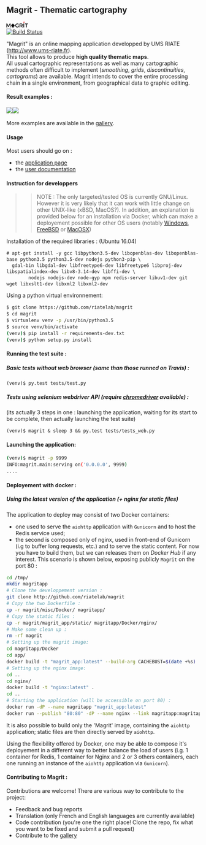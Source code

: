 ## Magrit - Thematic cartography

![png](magrit_app/static/img/logo_magrit2.png)  
[![Build Status](https://travis-ci.org/mthh/magrit.svg?branch=master)](https://travis-ci.org/mthh/magrit)

"Magrit" is an online mapping application developped by UMS RIATE (http://www.ums-riate.fr).  
This tool allows to produce **high quality thematic maps**.   
All usual cartographic representations as well as many cartographic methods often difficult to implement (*smoothing*, *grids*, *discontinuities*, *cartograms*) are available.      Magrit intends to cover the entire processing chain in a single environment, from geographical data to graphic editing.

#### Result examples :

<p><img src="https://magrit.hypotheses.org/files/2017/02/worldpop.png" height="250"/><img src="https://magrit.hypotheses.org/files/2017/02/smoothed2.png" height="250"/></p>


More examples are available in the [gallery](http://magrit.hypotheses.org/galerie).

#### Usage

Most users should go on :
- the [application page](http://magrit.cnrs.fr)
- the [user documentation](http://magrit.cnrs.fr/docs/)


#### Instruction for developpers
>> NOTE : The only targeted/tested OS is currently GNU/Linux.
However it is very likely that it can work with little change on other UNIX-like (xBSD, MacOS?).
In addition, an explanation is provided below for an installation via Docker, which can make a deployement possible for other OS users (notably [Windows](https://docs.docker.com/docker-for-windows/), [FreeBSD](https://wiki.freebsd.org/Docker) or [MacOSX](https://docs.docker.com/docker-for-mac/))

Installation of the required libraries :
(Ubuntu 16.04)
```
# apt-get install -y gcc libpython3.5-dev libopenblas-dev libopenblas-base python3.5 python3.5-dev nodejs python3-pip \
  gdal-bin libgdal-dev libfreetype6-dev libfreetype6 libproj-dev libspatialindex-dev libv8-3.14-dev libffi-dev \
        nodejs nodejs-dev node-gyp npm redis-server libuv1-dev git wget libxslt1-dev libxml2 libxml2-dev
```

Using a python virtual environnement:

```bash
$ git clone https://github.com/riatelab/magrit
$ cd magrit
$ virtualenv venv -p /usr/bin/python3.5
$ source venv/bin/activate
(venv)$ pip install -r requirements-dev.txt
(venv)$ python setup.py install
```
#### Running the test suite :
##### Basic tests without web browser (same than those runned on Travis) :
```
(venv)$ py.test tests/test.py
```

##### Tests using selenium webdriver API (require [chromedriver](https://sites.google.com/a/chromium.org/chromedriver/downloads) available) :
(its actually 3 steps in one : launching the application, waiting for its start to be complete, then actually launching the test suite)
```
(venv)$ magrit & sleep 3 && py.test tests/tests_web.py
```

#### Launching the application:
```bash
(venv)$ magrit -p 9999
INFO:magrit.main:serving on('0.0.0.0', 9999)
....
```

#### Deployement with docker :
##### Using the latest version of the application (+ nginx for static files)

The application to deploy may consist of two Docker containers:
- one used to serve the `aiohttp` application with `Gunicorn` and to host the Redis service used;
- the second is composed only of nginx, used in front-end of Gunicorn (i.g to buffer long requests, etc.) and to serve the static content.
For now you have to build them, but we can releases them on *Docker Hub* if any interest.
This scenario is shown below, exposing publicly `Magrit` on the port 80 :

```` bash
cd /tmp/
mkdir magritapp
# Clone the developpement version :
git clone http://github.com/riatelab/magrit
# Copy the two Dockerfile :
cp -r magrit/misc/Docker/ magritapp/
# Copy the static files :
cp -r magrit/magrit_app/static/ magritapp/Docker/nginx/
# Make some clean up :
rm -rf magrit
# Setting up the magrit image:
cd magritapp/Docker
cd app/
docker build -t "magrit_app:latest" --build-arg CACHEBUST=$(date +%s) .
# Setting up the nginx image:
cd ..
cd nginx/
docker build -t "nginx:latest" .
cd ..
# Starting the application (will be accessible on port 80) :
docker run -dP --name magritapp "magrit_app:latest"
docker run --publish "80:80" -dP --name nginx --link magritapp:magritapp nginx
````

It is also possible to build only the 'Magrit' image, containing the `aiohttp` application; static files are then directly served by `aiohttp`.  

Using the flexibility offered by Docker, one may be able to compose it's deployement in a different way to better balance the load of users (i.g. 1 container for Redis, 1 container for Nginx and 2 or 3 others containers, each one running an instance of the `aiohttp` application via `Gunicorn`).

#### Contributing to Magrit :
Contributions are welcome! There are various way to contribute to the project:
- Feedback and bug reports
- Translation (only French and English languages are currently available)
- Code contribution (you're one the right place! Clone the repo, fix what you want to be fixed and submit a pull request)
- Contribute to the [gallery](http://magrit.hypotheses.org/galerie)

